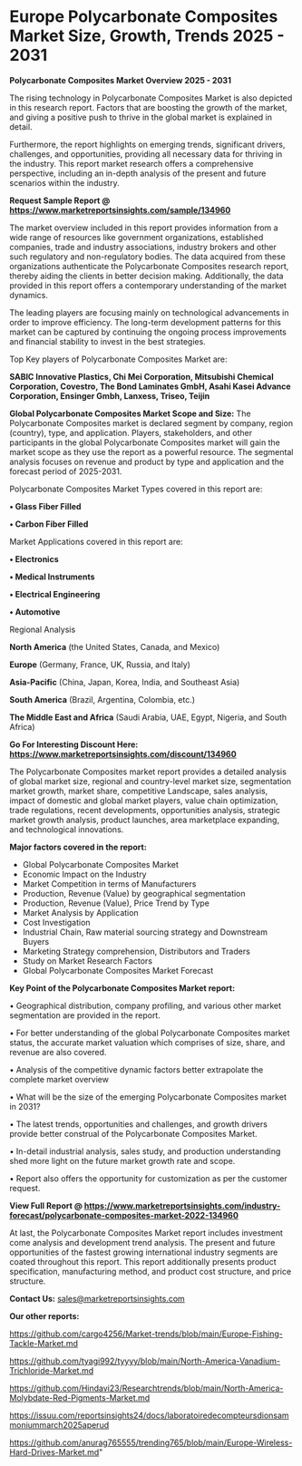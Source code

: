  # Europe Polycarbonate Composites Market Size, Growth, Trends 2025 - 2031

<Strong> Polycarbonate Composites Market Overview 2025 - 2031</strong>

The rising technology in Polycarbonate Composites Market is also depicted in this research report. Factors that are boosting the growth of the market, and giving a positive push to thrive in the global market is explained in detail.

Furthermore, the report highlights on emerging trends, significant drivers, challenges, and opportunities, providing all necessary data for thriving in the industry. This report market research offers a comprehensive perspective, including an in-depth analysis of the present and future scenarios within the industry.

<strong>Request Sample Report @ <a href=https://www.marketreportsinsights.com/sample/134960>https://www.marketreportsinsights.com/sample/134960</a></strong>

The market overview included in this report provides information from a wide range of resources like government organizations, established companies, trade and industry associations, industry brokers and other such regulatory and non-regulatory bodies. The data acquired from these organizations authenticate the Polycarbonate Composites research report, thereby aiding the clients in better decision making. Additionally, the data provided in this report offers a contemporary understanding of the market dynamics.

The leading players are focusing mainly on technological advancements in order to improve efficiency. The long-term development patterns for this market can be captured by continuing the ongoing process improvements and financial stability to invest in the best strategies.

Top Key players of Polycarbonate Composites Market are:

<strong>SABIC Innovative Plastics, Chi Mei Corporation, Mitsubishi Chemical Corporation, Covestro, The Bond Laminates GmbH, Asahi Kasei Advance Corporation, Ensinger Gmbh, Lanxess, Triseo, Teijin</strong>

<strong><b>Global Polycarbonate Composites Market Scope and Size:</b></strong>
The Polycarbonate Composites market is declared segment by company, region (country), type, and application. Players, stakeholders, and other participants in the global Polycarbonate Composites market will gain the market scope as they use the report as a powerful resource. The segmental analysis focuses on revenue and product by type and application and the forecast period of 2025-2031.

Polycarbonate Composites Market Types covered in this report are:

<strong>• Glass Fiber Filled

• Carbon Fiber Filled</strong>

Market Applications covered in this report are:

<strong>• Electronics

• Medical Instruments

• Electrical Engineering

• Automotive</strong> 

Regional Analysis

<strong>North America</strong> (the United States, Canada, and Mexico)

<strong>Europe</strong> (Germany, France, UK, Russia, and Italy)

<strong>Asia-Pacific</strong> (China, Japan, Korea, India, and Southeast Asia)

<strong>South America</strong> (Brazil, Argentina, Colombia, etc.)

<strong>The Middle East and Africa</strong> (Saudi Arabia, UAE, Egypt, Nigeria, and South Africa)

<strong>Go For Interesting Discount Here: <a href=https://www.marketreportsinsights.com/discount/134960>https://www.marketreportsinsights.com/discount/134960</a></strong>

The Polycarbonate Composites market report provides a detailed analysis of global market size, regional and country-level market size, segmentation market growth, market share, competitive Landscape, sales analysis, impact of domestic and global market players, value chain optimization, trade regulations, recent developments, opportunities analysis, strategic market growth analysis, product launches, area marketplace expanding, and technological innovations.

<strong><b>Major factors covered in the report:</b></strong>
<ul>
  <li>Global Polycarbonate Composites Market </li>
  <li>Economic Impact on the Industry</li>
  <li>Market Competition in terms of Manufacturers</li>
  <li>Production, Revenue (Value) by geographical segmentation</li>
  <li>Production, Revenue (Value), Price Trend by Type</li>
  <li>Market Analysis by Application</li>
  <li>Cost Investigation</li>
  <li>Industrial Chain, Raw material sourcing strategy and Downstream Buyers</li>
  <li>Marketing Strategy comprehension, Distributors and Traders</li>
  <li>Study on Market Research Factors</li>
  <li>Global Polycarbonate Composites Market Forecast</li>
</ul>

<strong><b>Key Point of the Polycarbonate Composites Market report:</b></strong>

• Geographical distribution, company profiling, and various other market segmentation are provided in the report.

• For better understanding of the global Polycarbonate Composites market status, the accurate market valuation which comprises of size, share, and revenue are also covered.

• Analysis of the competitive dynamic factors better extrapolate the complete market overview

• What will be the size of the emerging Polycarbonate Composites market in 2031?

• The latest trends, opportunities and challenges, and growth drivers provide better construal of the Polycarbonate Composites Market.

• In-detail industrial analysis, sales study, and production understanding shed more light on the future market growth rate and scope.

• Report also offers the opportunity for customization as per the customer request.

<strong><b>View Full Report @ <a href=https://www.marketreportsinsights.com/industry-forecast/polycarbonate-composites-market-2022-134960>https://www.marketreportsinsights.com/industry-forecast/polycarbonate-composites-market-2022-134960</a></b></strong>


At last, the Polycarbonate Composites Market report includes investment come analysis and development trend analysis. The present and future opportunities of the fastest growing international industry segments are coated throughout this report. This report additionally presents product specification, manufacturing method, and product cost structure, and price structure.

<strong>Contact Us:</strong>
sales@marketreportsinsights.com

<strong>Our other reports:</strong>

<a href=https://github.com/cargo4256/Market-trends/blob/main/Europe-Fishing-Tackle-Market.md>https://github.com/cargo4256/Market-trends/blob/main/Europe-Fishing-Tackle-Market.md</a>

<a href=https://github.com/tyagi992/tyyyy/blob/main/North-America-Vanadium-Trichloride-Market.md>https://github.com/tyagi992/tyyyy/blob/main/North-America-Vanadium-Trichloride-Market.md</a>

<a href=https://github.com/Hindavi23/Researchtrends/blob/main/North-America-Molybdate-Red-Pigments-Market.md>https://github.com/Hindavi23/Researchtrends/blob/main/North-America-Molybdate-Red-Pigments-Market.md</a>

<a href=https://issuu.com/reportsinsights24/docs/laboratoiredecompteursdionsammoniummarch2025aperud>https://issuu.com/reportsinsights24/docs/laboratoiredecompteursdionsammoniummarch2025aperud</a>

<a href=https://github.com/anurag765555/trending765/blob/main/Europe-Wireless-Hard-Drives-Market.md>https://github.com/anurag765555/trending765/blob/main/Europe-Wireless-Hard-Drives-Market.md</a>"

